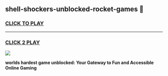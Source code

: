
## shell-shockers-unblocked-rocket-games 👋
<h3>
<a href="https://premium.freeplayer.one?title=shell-shockers-unblocked-rocket-games&ref=14F">CLICK TO PLAY</a></h3>
<hr>

<h3>
<a href="https://premium.freeplayer.one?title=shell-shockers-unblocked-rocket-games&ref=14F">CLICK 2 PLAY</a>
  
</h3>

<a href="https://premium.freeplayer.one?title=shell-shockers-unblocked-rocket-games&ref=12F/"><img src="https://clearcache.store/games.png"></a>


**worlds hardest game unblocked: Your Gateway to Fun and Accessible Online Gaming**
